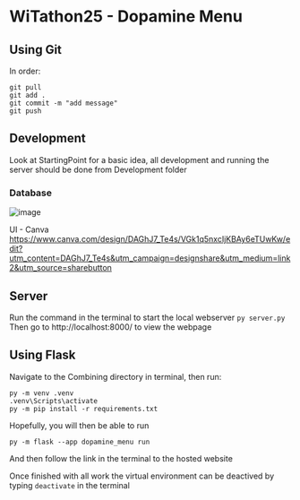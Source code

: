 # WiTathon25 - Dopamine Menu

## Using Git
In order:
```
git pull
git add .
git commit -m "add message"
git push
```

## Development
Look at StartingPoint for a basic idea, all development and running the server should be done from Development folder

### Database 
![image](https://github.com/user-attachments/assets/37de9eaf-571a-465b-be17-f9b61f087e9e)

UI - Canva
https://www.canva.com/design/DAGhJ7_Te4s/VGk1q5nxcIjKBAy6eTUwKw/edit?utm_content=DAGhJ7_Te4s&utm_campaign=designshare&utm_medium=link2&utm_source=sharebutton

## Server
Run the command in the terminal to start the local webserver
```py server.py```
Then go to http://localhost:8000/ to view the webpage

## Using Flask
Navigate to the Combining directory in terminal, then run:
```
py -m venv .venv
.venv\Scripts\activate
py -m pip install -r requirements.txt
```
Hopefully, you will then be able to run
```
py -m flask --app dopamine_menu run
```
And then follow the link in the terminal to the hosted website

Once finished with all work the virtual environment can be deactived by typing ```deactivate``` in the terminal